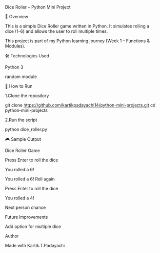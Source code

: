 Dice Roller – Python Mini Project

📌 Overview

This is a simple Dice Roller game written in Python.
It simulates rolling a dice (1–6) and allows the user to roll multiple times.

This project is part of my Python learning journey (Week 1 – Functions & Modules).

🛠 Technologies Used

Python 3

random module

🚀 How to Run

1.Clone the repository

git clone https://github.com/kartikpadayachi14/python-mini-projects.git
cd python-mini-projects

2.Run the script

python dice_roller.py

🎮 Sample Output

Dice Roller Game

Press Enter to roll the dice 

You rolled a 6!

You rolled a 6! Roll again

Press Enter to roll the dice 

You rolled a 4!

Next person chance

Future Improvements

Add option for multiple dice

Author

Made with Kartik.T.Padayachi


